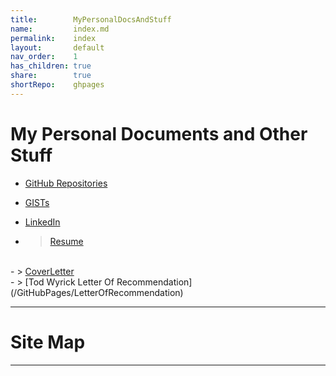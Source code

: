 ```yaml
---
title:        MyPersonalDocsAndStuff
name:         index.md
permalink:    index
layout:       default
nav_order:    1
has_children: true
share:        true
shortRepo:    ghpages
---
```


# My Personal Documents and Other Stuff

- [GitHub Repositories](https://github.com/14paxton?tab=repositories)
- [GISTs](https://gist.github.com/14paxton)
- [LinkedIn](https://www.linkedin.com/in/paxtonbrandon/)

- > <a href="https://raw.githubusercontent.com/14paxton/14paxton.github.io/master/JobPrep/assets/documents/BrandonPaxton112023.docx" download target="_blank">Resume</a>
<br/>
- > <a href="https://raw.githubusercontent.com/14paxton/14paxton.github.io/master/JobPrep/assets/CoverLetter.rtf" download target="_blank">CoverLetter</a>
<br/>
-  > [Tod Wyrick Letter Of Recommendation](/GitHubPages/LetterOfRecommendation)

---

# Site Map

<div id="insertion"></div>
<!--
//http path
//const pathToHTML = "https://raw.githubusercontent.com/14paxton/14paxton.github.io/master/assets/HTMLSnippets/Nav.html";
-->
<script>
const pathToHTML = "/assets/HTMLSnippets/Nav.html";
async function fetchHTMLFile(path) {
return await fetch(path)
}
async function loadHTML() {
const promise = await fetchHTMLFile(pathToHTML);
    document.querySelector('#insertion').innerHTML = await promise.text();
}
function ready(fn) {
if (document.readyState !== 'loading') {
fn();
}
else {
document.addEventListener('DOMContentLoaded', fn);
}
}
ready(loadHTML);
</script>

***
